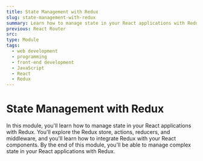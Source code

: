 ```yaml
---
title: State Management with Redux
slug: state-management-with-redux
summary: Learn how to manage state in your React applications with Redux, a popular JavaScript library for state management. Master the basics of Redux with our course.
previous: React Router
src:
type: Module
tags:
  - web development
  - programming
  - front-end development
  - JavaScript
  - React
  - Redux
---
```


# State Management with Redux

In this module, you'll learn how to manage state in your React applications with Redux. You'll explore the Redux store, actions, reducers, and middleware, and you'll learn how to integrate Redux with your React components. By the end of this module, you'll be able to manage complex state in your React applications with Redux.
